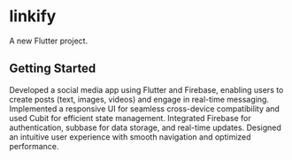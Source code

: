 # linkify

A new Flutter project.

## Getting Started

 Developed a social media app using Flutter and Firebase, enabling users to create posts (text, images, videos) and engage in real-time messaging. Implemented a responsive UI for seamless cross-device compatibility and used Cubit for efficient state management. Integrated Firebase for authentication, subbase for data storage, and real-time updates. Designed an intuitive user experience with smooth navigation and optimized performance. 
 
